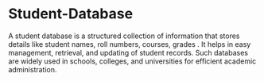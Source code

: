 # Student-Database
A student database is a structured collection of information that stores details like student names, roll numbers, courses, grades . It helps in easy management, retrieval, and updating of student records. Such databases are widely used in schools, colleges, and universities for efficient academic administration.
